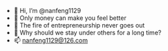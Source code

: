 - 👋 Hi, I’m @nanfeng1129
- 👀 Only money can make you feel better
- 🌱 The fire of entrepreneurship never goes out
- 💞️ Why should we stay under others for a long time?
- 📫 nanfeng1129@126.com

<!---
nanfeng1129/nanfeng1129 is a ✨ special ✨ repository because its `README.md` (this file) appears on your GitHub profile.
You can click the Preview link to take a look at your changes.
--->
